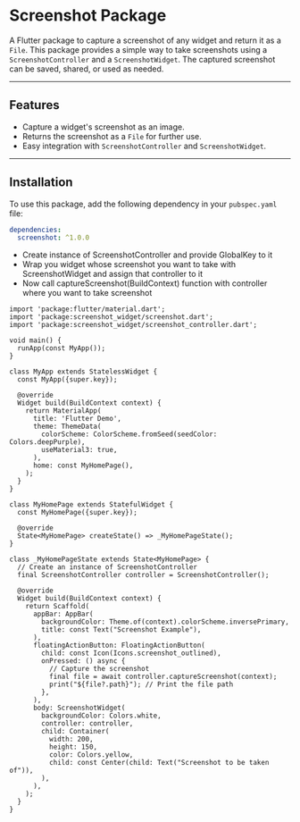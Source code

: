 # Screenshot Package

A Flutter package to capture a screenshot of any widget and return it as a `File`. This package provides a simple way to take screenshots using a `ScreenshotController` and a `ScreenshotWidget`. The captured screenshot can be saved, shared, or used as needed.

---

## Features

- Capture a widget's screenshot as an image.
- Returns the screenshot as a `File` for further use.
- Easy integration with `ScreenshotController` and `ScreenshotWidget`.

---

## Installation

To use this package, add the following dependency in your `pubspec.yaml` file:

```yaml
dependencies:
  screenshot: ^1.0.0
```

- Create instance of ScreenshotController and provide GlobalKey to it
- Wrap you widget whose screenshot you want to take with ScreenshotWidget and assign that controller to it
- Now call captureScreenshot(BuildContext) function with controller where you want to take screenshot


```
import 'package:flutter/material.dart';
import 'package:screenshot_widget/screenshot.dart';
import 'package:screenshot_widget/screenshot_controller.dart';

void main() {
  runApp(const MyApp());
}

class MyApp extends StatelessWidget {
  const MyApp({super.key});

  @override
  Widget build(BuildContext context) {
    return MaterialApp(
      title: 'Flutter Demo',
      theme: ThemeData(
        colorScheme: ColorScheme.fromSeed(seedColor: Colors.deepPurple),
        useMaterial3: true,
      ),
      home: const MyHomePage(),
    );
  }
}

class MyHomePage extends StatefulWidget {
  const MyHomePage({super.key});

  @override
  State<MyHomePage> createState() => _MyHomePageState();
}

class _MyHomePageState extends State<MyHomePage> {
  // Create an instance of ScreenshotController
  final ScreenshotController controller = ScreenshotController();

  @override
  Widget build(BuildContext context) {
    return Scaffold(
      appBar: AppBar(
        backgroundColor: Theme.of(context).colorScheme.inversePrimary,
        title: const Text("Screenshot Example"),
      ),
      floatingActionButton: FloatingActionButton(
        child: const Icon(Icons.screenshot_outlined),
        onPressed: () async {
          // Capture the screenshot
          final file = await controller.captureScreenshot(context);
          print("${file?.path}"); // Print the file path
        },
      ),
      body: ScreenshotWidget(
        backgroundColor: Colors.white,
        controller: controller,
        child: Container(
          width: 200,
          height: 150,
          color: Colors.yellow,
          child: const Center(child: Text("Screenshot to be taken of")),
        ),
      ),
    );
  }
}

```